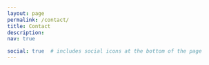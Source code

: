 ```yaml
---
layout: page
permalink: /contact/
title: Contact
description: 
nav: true

social: true  # includes social icons at the bottom of the page
---
```

